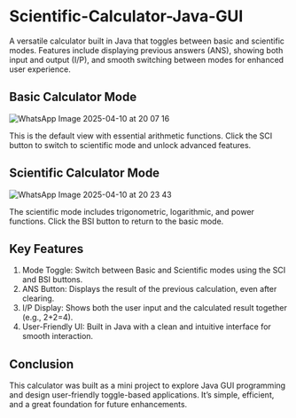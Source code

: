 # Scientific-Calculator-Java-GUI
A versatile calculator built in Java that toggles between basic and scientific modes. Features include displaying previous answers (ANS), showing both input and output (I/P), and smooth switching between modes for enhanced user experience.

## Basic Calculator Mode

![WhatsApp Image 2025-04-10 at 20 07 16](https://github.com/user-attachments/assets/eb30a291-3829-4b8e-b991-9bcf2024049f)

This is the default view with essential arithmetic functions.
Click the SCI button to switch to scientific mode and unlock advanced features.

## Scientific Calculator Mode

![WhatsApp Image 2025-04-10 at 20 23 43](https://github.com/user-attachments/assets/41dbef51-435d-428a-bc78-46c35693bcaf)

The scientific mode includes trigonometric, logarithmic, and power functions.
Click the BSI button to return to the basic mode.

## Key Features

1. Mode Toggle: Switch between Basic and Scientific modes using the SCI and BSI buttons.
2. ANS Button: Displays the result of the previous calculation, even after clearing.
3. I/P Display: Shows both the user input and the calculated result together (e.g., 2+2=4).
4. User-Friendly UI: Built in Java with a clean and intuitive interface for smooth interaction.

## Conclusion

This calculator was built as a mini project to explore Java GUI programming and design user-friendly toggle-based applications. It’s simple, efficient, and a great foundation for future enhancements.
